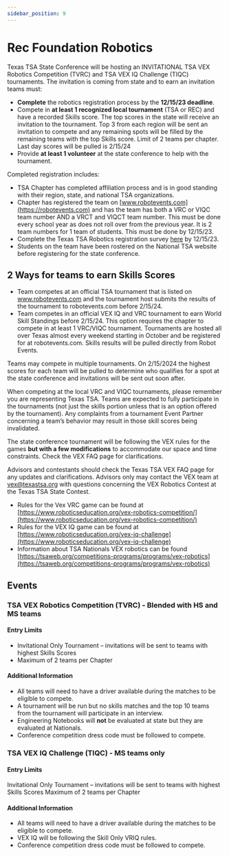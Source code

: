 ```yaml
---
sidebar_position: 9
---
```


# Rec Foundation Robotics

Texas TSA State Conference will be hosting an INVITATIONAL TSA VEX Robotics Competition (TVRC) and TSA VEX IQ Challenge (TIQC) tournaments. The invitation is coming from state and to earn an invitation teams must:

- **Complete** the robotics registration process by the **12/15/23 deadline**.
- Compete in **at least 1 recognized local tournament** (TSA or REC) and have a recorded Skills score. The top scores in the state will receive an invitation to the tournament. Top 3 from each region will be sent an invitation to compete and any remaining spots will be filled by the remaining teams with the top Skills score. Limit of 2 teams per chapter. Last day scores will be pulled is 2/15/24
- Provide **at least 1 volunteer** at the state conference to help with the tournament.

Completed registration includes:

- TSA Chapter has completed affiliation process and is in good standing with their region, state, and national TSA organizations.
- Chapter has registered the team on [www.robotevents.com](https://robotevents.com) and has the team has both a VRC or VIQC team number AND a VRCT and VIQCT team number. This must be done every school year as does not roll over from the previous year. It is 2 team numbers for 1 team of students. This must be done by 12/15/23.
- Complete the Texas TSA Robotics registration survey [here](https://forms.gle/BMPPoiNewazjd36N7) by 12/15/23.
- Students on the team have been rostered on the National TSA website before registering for the state conference.

## 2 Ways for teams to earn Skills Scores

- Team competes at an official TSA tournament that is listed on www.robotevents.com and the tournament host submits the results of the tournament to robotevents.com before 2/15/24.
- Team competes in an official VEX IQ and VRC tournament to earn World Skill Standings before 2/15/24. This option requires the chapter to compete in at least 1 VRC/VIQC tournament. Tournaments are hosted all over Texas almost every weekend starting in October and be registered for at robotevents.com. Skills results will be pulled directly from Robot Events.

Teams may compete in multiple tournaments. On 2/15/2024 the highest scores for each team will be pulled to determine who qualifies for a spot at the state conference and invitations will be sent out soon after.

When competing at the local VRC and VIQC tournaments, please remember you are representing Texas TSA. Teams are expected to fully participate in the tournaments (not just the skills portion unless that is an option offered by the tournament). Any complaints from a tournament Event Partner concerning a team’s behavior may result in those skill scores being invalidated.

The state conference tournament will be following the VEX rules for the games **but with a few modifications** to accommodate our space and time constraints. Check the VEX FAQ page for clarifications.

Advisors and contestants should check the Texas TSA VEX FAQ page for any updates and clarifications. Advisors only may contact the VEX team at [vex@texastsa.org](mailto:vex@texastsa.org) with questions concerning the VEX Robotics Contest at the Texas TSA State Contest.

- Rules for the Vex VRC game can be found at [https://www.roboticseducation.org/vex-robotics-competition/](https://www.roboticseducation.org/vex-robotics-competition/)
- Rules for the VEX IQ game can be found at [https://www.roboticseducation.org/vex-iq-challenge](https://www.roboticseducation.org/vex-iq-challenge)
- Information about TSA Nationals VEX robotics can be found [https://tsaweb.org/competitions-programs/programs/vex-robotics](https://tsaweb.org/competitions-programs/programs/vex-robotics)

## Events

### TSA VEX Robotics Competition (TVRC) - Blended with HS and MS teams

#### Entry Limits

- Invitational Only Tournament – invitations will be sent to teams with highest Skills Scores
- Maximum of 2 teams per Chapter

#### Additional Information

- All teams will need to have a driver available during the matches to be eligible to compete.
- A tournament will be run but no skills matches and the top 10 teams from the tournament will participate in an interview.
- Engineering Notebooks will **not** be evaluated at state but they are evaluated at Nationals.
- Conference competition dress code must be followed to compete.

### TSA VEX IQ Challenge (TIQC) - MS teams only

#### Entry Limits

Invitational Only Tournament – invitations will be sent to teams with highest Skills Scores
Maximum of 2 teams per Chapter

#### Additional Information

- All teams will need to have a driver available during the matches to be eligible to compete.
- VEX IQ will be following the Skill Only VRIQ rules.
- Conference competition dress code must be followed to compete.
